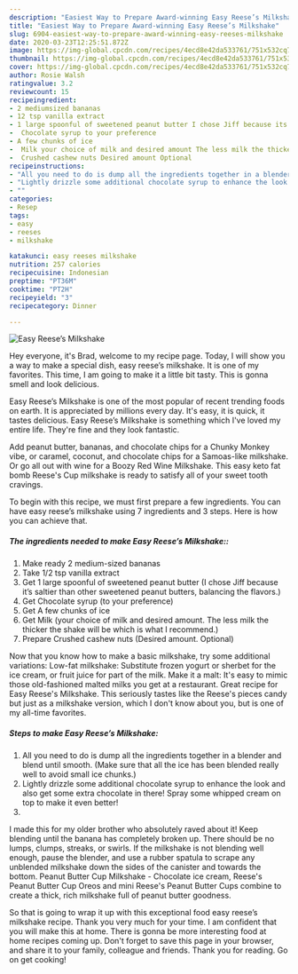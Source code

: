 ```yaml
---
description: "Easiest Way to Prepare Award-winning Easy Reese’s Milkshake"
title: "Easiest Way to Prepare Award-winning Easy Reese’s Milkshake"
slug: 6904-easiest-way-to-prepare-award-winning-easy-reeses-milkshake
date: 2020-03-23T12:25:51.872Z
image: https://img-global.cpcdn.com/recipes/4ecd8e42da533761/751x532cq70/easy-reeses-milkshake-recipe-main-photo.jpg
thumbnail: https://img-global.cpcdn.com/recipes/4ecd8e42da533761/751x532cq70/easy-reeses-milkshake-recipe-main-photo.jpg
cover: https://img-global.cpcdn.com/recipes/4ecd8e42da533761/751x532cq70/easy-reeses-milkshake-recipe-main-photo.jpg
author: Rosie Walsh
ratingvalue: 3.2
reviewcount: 15
recipeingredient:
- 2 mediumsized bananas
- 12 tsp vanilla extract
- 1 large spoonful of sweetened peanut butter I chose Jiff because its saltier than other sweetened peanut butters balancing the flavors
-  Chocolate syrup to your preference
- A few chunks of ice
-  Milk your choice of milk and desired amount The less milk the thicker the shake will be which is what I recommend
-  Crushed cashew nuts Desired amount Optional
recipeinstructions:
- "All you need to do is dump all the ingredients together in a blender and blend until smooth. (Make sure that all the ice has been blended really well to avoid small ice chunks.)"
- "Lightly drizzle some additional chocolate syrup to enhance the look and also get some extra chocolate in there! Spray some whipped cream on top to make it even better!"
- ""
categories:
- Resep
tags:
- easy
- reeses
- milkshake

katakunci: easy reeses milkshake
nutrition: 257 calories
recipecuisine: Indonesian
preptime: "PT36M"
cooktime: "PT2H"
recipeyield: "3"
recipecategory: Dinner

---
```



![Easy Reese’s Milkshake](https://img-global.cpcdn.com/recipes/4ecd8e42da533761/751x532cq70/easy-reeses-milkshake-recipe-main-photo.jpg)

Hey everyone, it's Brad, welcome to my recipe page. Today, I will show you a way to make a special dish, easy reese’s milkshake. It is one of my favorites. This time, I am going to make it a little bit tasty. This is gonna smell and look delicious.

Easy Reese’s Milkshake is one of the most popular of recent trending foods on earth. It is appreciated by millions every day. It's easy, it is quick, it tastes delicious. Easy Reese’s Milkshake is something which I've loved my entire life. They're fine and they look fantastic.

Add peanut butter, bananas, and chocolate chips for a Chunky Monkey vibe, or caramel, coconut, and chocolate chips for a Samoas-like milkshake. Or go all out with wine for a Boozy Red Wine Milkshake. This easy keto fat bomb Reese&#39;s Cup milkshake is ready to satisfy all of your sweet tooth cravings.


To begin with this recipe, we must first prepare a few ingredients. You can have easy reese’s milkshake using 7 ingredients and 3 steps. Here is how you can achieve that.

##### The ingredients needed to make Easy Reese’s Milkshake::

1. Make ready 2 medium-sized bananas
1. Take 1/2 tsp vanilla extract
1. Get 1 large spoonful of sweetened peanut butter (I chose Jiff because it’s saltier than other sweetened peanut butters, balancing the flavors.)
1. Get  Chocolate syrup (to your preference)
1. Get A few chunks of ice
1. Get  Milk (your choice of milk and desired amount. The less milk the thicker the shake will be which is what I recommend.)
1. Prepare  Crushed cashew nuts (Desired amount. Optional)


Now that you know how to make a basic milkshake, try some additional variations: Low-fat milkshake: Substitute frozen yogurt or sherbet for the ice cream, or fruit juice for part of the milk. Make it a malt: It&#39;s easy to mimic those old-fashioned malted milks you get at a restaurant. Great recipe for Easy Reese&#39;s Milkshake. This seriously tastes like the Reese&#39;s pieces candy but just as a milkshake version, which I don&#39;t know about you, but is one of my all-time favorites. 

##### Steps to make Easy Reese’s Milkshake:

1. All you need to do is dump all the ingredients together in a blender and blend until smooth. (Make sure that all the ice has been blended really well to avoid small ice chunks.)
1. Lightly drizzle some additional chocolate syrup to enhance the look and also get some extra chocolate in there! Spray some whipped cream on top to make it even better!
1. 


I made this for my older brother who absolutely raved about it! Keep blending until the banana has completely broken up. There should be no lumps, clumps, streaks, or swirls. If the milkshake is not blending well enough, pause the blender, and use a rubber spatula to scrape any unblended milkshake down the sides of the canister and towards the bottom. Peanut Butter Cup Milkshake - Chocolate ice cream, Reese&#39;s Peanut Butter Cup Oreos and mini Reese&#39;s Peanut Butter Cups combine to create a thick, rich milkshake full of peanut butter goodness. 

So that is going to wrap it up with this exceptional food easy reese’s milkshake recipe. Thank you very much for your time. I am confident that you will make this at home. There is gonna be more interesting food at home recipes coming up. Don't forget to save this page in your browser, and share it to your family, colleague and friends. Thank you for reading. Go on get cooking!
